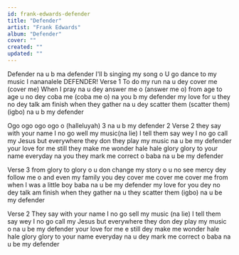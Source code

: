 ```yaml
---
id: frank-edwards-defender
title: "Defender"
artist: "Frank Edwards"
album: "Defender"
cover: ""
created: ""
updated: ""
---
```


Defender
na u b ma defender
I'll b singing my song o
U go dance to my music
I nananalele
DEFENDER!
Verse 1
To do my run na u dey cover me (cover me)
When I pray na u dey answer me o (answer me o)
from age to age u no dey coba me (coba me o)
na you b my defender
my love for u they no dey talk am finish
when they gather na u dey scatter them (scatter them)
(igbo)
na u b my defender

Ogo ogo ogo ogo o (halleluyah)  3
na u b my defender 2
Verse 2
they say with your name I no go well my music(na lie)
I tell them say wey I no go call my Jesus
but everywhere they don they play my music
na u be my defender
your love for me still they make me wonder
hale hale glory glory to your name
everyday na you they mark me correct o baba
na u be my defender
 
Verse 3
from glory to glory o
u don change my story o
u no see mercy dey follow me o
and even my family
you dey cover me cover me cover me from when I was a little boy baba
na u be my defender
my love for you dey no dey talk am finish
when they gather na u they scatter them
(igbo)
na u be my defender
  
Verse 2
They say with your name I no go sell my music (na lie)
I tell them say wey I no go call my Jesus
but everywhere they don dey play my music o
na u be my defender
your love for me e still dey make me wonder
hale hale glory glory to your name
everyday na u dey mark me correct o baba
na u be my defender
 
